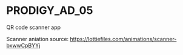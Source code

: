 # PRODIGY_AD_05
QR code scanner app

Scanner aniation source: https://lottiefiles.com/animations/scanner-bxwwCpBYYj
